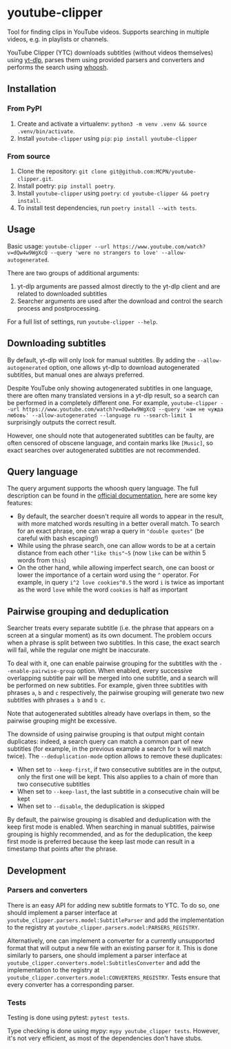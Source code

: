 # youtube-clipper

Tool for finding clips in YouTube videos. Supports searching in multiple videos, e.g. in playlists or channels.

YouTube Clipper (YTC) downloads subtitles (without videos themselves) using [yt-dlp](https://github.com/yt-dlp/yt-dlp), parses them using provided parsers and converters and performs the search using [whoosh](https://whoosh.readthedocs.io).

## Installation

### From PyPI

1. Create and activate a virtualenv: `python3 -m venv .venv && source .venv/bin/activate`.
2. Install `youtube-clipper` using `pip`: `pip install youtube-clipper`

### From source

1. Clone the repository: `git clone git@github.com:MCPN/youtube-clipper.git`.
2. Install poetry: `pip install poetry`.
3. Install `youtube-clipper` using `poetry`: `cd youtube-clipper && poetry install`.
4. To install test dependencies, run `poetry install --with tests`.

## Usage

Basic usage: `youtube-clipper --url https://www.youtube.com/watch?v=dQw4w9WgXcQ --query 'were no strangers to love' --allow-autogenerated`.

There are two groups of additional arguments:
1. yt-dlp arguments are passed almost directly to the yt-dlp client and are related to downloaded subtitles
2. Searcher arguments are used after the download and control the search process and postprocessing.

For a full list of settings, run `youtube-clipper --help`.

## Downloading subtitles

By default, yt-dlp will only look for manual subtitles. By adding the `--allow-autogenerated` option, one allows yt-dlp to download autogenerated subtitles, but manual ones are always preferred.

Despite YouTube only showing autogenerated subtitles in one language, there are often many translated versions in a yt-dlp result, so a search can be performed in a completely different one. For example, `youtube-clipper --url https://www.youtube.com/watch?v=dQw4w9WgXcQ --query 'нам не чужда любовь' --allow-autogenerated --language ru --search-limit 1` surprisingly outputs the correct result.

However, one should note that autogenerated subtitles can be faulty, are often censored of obscene language, and contain marks like `[Music]`, so exact searches over autogenerated subtitles are not recommended.

## Query language

The query argument supports the whoosh query language. The full description can be found in the [official documentation](https://whoosh.readthedocs.io/en/latest/querylang.html), here are some key features:

* By default, the searcher doesn't require all words to appear in the result, with more matched words resulting in a better overall match. To search for an exact phrase, one can wrap a query in `"double quotes"` (be careful with bash escaping!)
* While using the phrase search, one can allow words to be at a certain distance from each other `"like this"~5` (now `like` can be within 5 words from `this`)
* On the other hand, while allowing imperfect search, one can boost or lower the importance of a certain word using the `^` operator. For example, in query `i^2 love cookies^0.5` the word `i` is twice as important as the word `love` while the word `cookies` is half as important

## Pairwise grouping and deduplication

Searcher treats every separate subtitle (i.e. the phrase that appears on a screen at a singular moment) as its own document. The problem occurs when a phrase is split between two subtitles. In this case, the exact search will fail, while the regular one might be inaccurate.

To deal with it, one can enable pairwise grouping for the subtitles with the `--enable-pairwise-group` option. When enabled, every successive overlapping subtitle pair will be merged into one subtitle, and a search will be performed on new subtitles. For example, given three subtitles with phrases `a`, `b` and `c` respectively, the pairwise grouping will generate two new subtitles with phrases `a b` and `b c`.

Note that autogenerated subtitles already have overlaps in them, so the pairwise grouping might be excessive.

The downside of using pairwise grouping is that output might contain duplicates: indeed, a search query can match a common part of new subtitles (for example, in the previous example a search for `b` will match twice). The `--deduplication-mode` option allows to remove these duplicates:
* When set to `--keep-first`, if two consecutive subtitles are in the output, only the first one will be kept. This also applies to a chain of more than two consecutive subtitles
* When set to `--keep-last`, the last subtitle in a consecutive chain will be kept
* When set to `--disable`, the deduplication is skipped

By default, the pairwise grouping is disabled and deduplication with the keep first mode is enabled. When searching in manual subtitles, pairwise grouping is highly recommended, and as for the deduplication, the keep first mode is preferred because the keep last mode can result in a timestamp that points after the phrase.

## Development

### Parsers and converters

There is an easy API for adding new subtitle formats to YTC. To do so, one should implement a parser interface at `youtube_clipper.parsers.model:SubtitleParser` and add the implementation to the registry at `youtube_clipper.parsers.model:PARSERS_REGISTRY`.

Alternatively, one can implement a converter for a currently unsupported format that will output a new file with an existing parser for it. This is done similarly to parsers, one should implement a parser interface at `youtube_clipper.converters.model:SubtitlesConverter` and add the implementation to the registry at `youtube_clipper.converters.model:CONVERTERS_REGISTRY`. Tests ensure that every converter has a corresponding parser.

### Tests

Testing is done using pytest: `pytest tests`.

Type checking is done using mypy: `mypy youtube_clipper tests`. However, it's not very efficient, as most of the dependencies don't have stubs.
